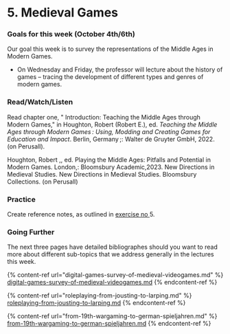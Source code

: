 # 5. Medieval Games

### Goals for this week (October 4th/6th)

Our goal this week is to survey the representations of the Middle Ages in Modern Games. &#x20;

* On Wednesday and Friday, the professor will lecture about the history of games – tracing the development of different types and genres of modern games.&#x20;

### Read/Watch/Listen

Read chapter one, " Introduction: Teaching the Middle Ages through Modern Games," in Houghton, Robert (Robert E.), ed. _Teaching the Middle Ages through Modern Games : Using, Modding and Creating Games for Education and Impact_. Berlin, Germany ;: Walter de Gruyter GmbH, 2022. (on Perusall).&#x20;

Houghton, Robert ,, ed. Playing the Middle Ages: Pitfalls and Potential in Modern Games. London,: Bloomsbury Academic,2023. New Directions in Medieval Studies. New Directions in Medieval Studies. Bloomsbury Collections. (on Perusall)

### Practice

Create reference notes, as outlined in [exercise no ](../course-info/assignments/5.-writing-up-game-reference-notes.md)5.&#x20;

### Going Further

The next three pages have detailed bibliographes should you want to read more about different sub-topics that we address generally in the lectures this week.&#x20;

{% content-ref url="digital-games-survey-of-medieval-videogames.md" %}
[digital-games-survey-of-medieval-videogames.md](digital-games-survey-of-medieval-videogames.md)
{% endcontent-ref %}

{% content-ref url="roleplaying-from-jousting-to-larping.md" %}
[roleplaying-from-jousting-to-larping.md](roleplaying-from-jousting-to-larping.md)
{% endcontent-ref %}

{% content-ref url="from-19th-wargaming-to-german-spieljahren.md" %}
[from-19th-wargaming-to-german-spieljahren.md](from-19th-wargaming-to-german-spieljahren.md)
{% endcontent-ref %}
